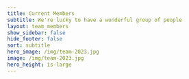 ```yaml
---
title: Current Members
subtitle: We're lucky to have a wonderful group of people
layout: team_members
show_sidebar: false
hide_footer: false
sort: subtitle
hero_image: /img/team-2023.jpg
image: /img/team-2023.jpg
hero_height: is-large
---
```

